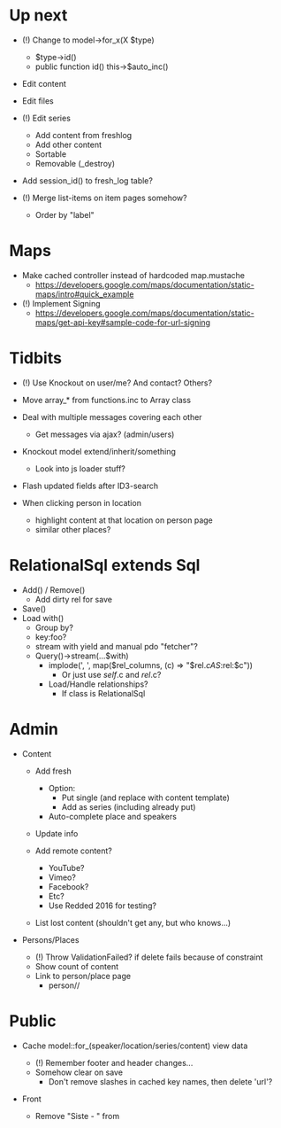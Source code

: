 Up next
===

- (!) Change to model->for_x(X $type)
	- $type->id()
	- public function id() this->$auto_inc()

- Edit content
- Edit files
- (!) Edit series
	- Add content from freshlog
	- Add other content
	- Sortable
	- Removable (_destroy)
	
- Add session_id() to fresh_log table?
- (!) Merge list-items on item pages somehow?
	- Order by "label"


Maps
===
- Make cached controller instead of hardcoded map.mustache
	- https://developers.google.com/maps/documentation/static-maps/intro#quick_example
- (!) Implement Signing
	- https://developers.google.com/maps/documentation/static-maps/get-api-key#sample-code-for-url-signing


Tidbits
===

- (!) Use Knockout on user/me? And contact? Others?

- Move array_* from functions.inc to Array class

- Deal with multiple messages covering each other
	- Get messages via ajax? (admin/users)
	
- Knockout model extend/inherit/something
	- Look into js loader stuff?

- Flash updated fields after ID3-search

- When clicking person in location
	- highlight content at that location on person page
	- similar other places?


RelationalSql extends Sql
===

- Add() / Remove()
	- Add dirty rel for save
- Save()
- Load with()
	- Group by?
	- key:foo?
	- stream with yield and manual pdo "fetcher"?
	- Query()->stream(...$with)
		- implode(', ', map($rel_columns, (c) => "$rel.$c AS :$rel:$c"))
			- Or just use $self.$c and $rel.$c?
		- Load/Handle relationships?
			- If class is RelationalSql


Admin
===

- Content
	- Add fresh
		- Option:
			- Put single (and replace with content template)
			- Add as series (including already put)
		- Auto-complete place and speakers
	
	- Update info

	- Add remote content?
		- YouTube?
		- Vimeo?
		- Facebook?
		- Etc?
		- Use Redded 2016 for testing?
	- List lost content (shouldn't get any, but who knows...)


- Persons/Places
	- (!) Throw ValidationFailed? if delete fails because of constraint
	- Show count of content
	- Link to person/place page
		- person/<id>/<slug>



Public
===

- Cache model::for_(speaker/location/series/content) view data
	- (!) Remember footer and header changes...
	- Somehow clear on save
		- Don't remove slashes in cached key names, then delete 'url'?

- Front
	- Remove "Siste - " from <title>
	- Latest content
		- By added
		- Fetch more link/button
	- Searchbar on top
		- Search for both content and series?
		- Result replaces latest content
	- http://flexbox.help/


- (!) Show content length AND speaker
	- How to get smoothly in person/series/location listings?

- Locations
	- Link map to google maps page

- Series
	- Playlist-player?
	- Reorder
	- Remove content
	- Add content
		- Emphazis on fresh-log

- Content
	- List files
	- Embed codes?
	- Share widget?
	- Edit
		- Content editable?
		- {{#role.editor}}
		- Add files (select from new)
		- Add to / Remove from series
	- https://www.audioverse.org/english/sermons/recordings/3162/revival-and-transformation.html
	- https://www.audioverse.org/english/sermons/recordings/13863/1-soul-searching-our-emotions.html

- RSS Feed
	- Latest content (created)
	- Latest sermon (recorded)
	- Series
	- Person?

- Search?
	- In titles and descriptions?
	- Include speakers and series?
		- Like iMDB: Speakers, Series, Content (hide empty sections)

- Time?
	- List by year/month
	- Choose between created/time
		- (!) Rename time => recorded

Profile?
===

- Add timestamps
	- Created timestamp
	- Verified timestamp
		- Set on email verification
		- Delete accounts not verified? (where !verified and created vs now())
- Add last_login / login_log?
- MyFavorites? (favorite_series_id =>)
- MySeries? (series.owner != null)
